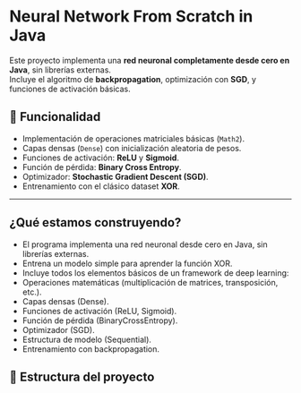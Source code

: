 # Neural Network From Scratch in Java

Este proyecto implementa una **red neuronal completamente desde cero en Java**, sin librerías externas.  
Incluye el algoritmo de **backpropagation**, optimización con **SGD**, y funciones de activación básicas.

## 🚀 Funcionalidad
- Implementación de operaciones matriciales básicas (`Math2`).
- Capas densas (`Dense`) con inicialización aleatoria de pesos.
- Funciones de activación: **ReLU** y **Sigmoid**.
- Función de pérdida: **Binary Cross Entropy**.
- Optimizador: **Stochastic Gradient Descent (SGD)**.
- Entrenamiento con el clásico dataset **XOR**.

---

## ¿Qué estamos construyendo?
- El programa implementa una red neuronal desde cero en Java, sin librerías externas.
- Entrena un modelo simple para aprender la función XOR.
- Incluye todos los elementos básicos de un framework de deep learning:
- Operaciones matemáticas (multiplicación de matrices, transposición, etc.).
- Capas densas (Dense).
- Funciones de activación (ReLU, Sigmoid).
- Función de pérdida (BinaryCrossEntropy).
- Optimizador (SGD).
- Estructura de modelo (Sequential).
- Entrenamiento con backpropagation.

## 📂 Estructura del proyecto
